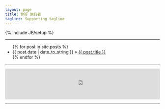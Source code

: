 ```yaml
---
layout: page
title: 你好 旅行者
tagline: Supporting tagline
---
```

{% include JB/setup %}

---

<ul class="posts">
  {% for post in site.posts %}
    <li><span>{{ post.date | date_to_string }}</span> &raquo; <a href="{{ BASE_PATH }}{{ post.url }}">{{ post.title }}</a></li>
  {% endfor %}
</ul>

---
<iframe width="100%" height="100" class="share_self"  frameborder="0" scrolling="no" src="http://widget.weibo.com/weiboshow/index.php?language=&width=0&height=550&fansRow=2&ptype=0&speed=0&skin=1&isTitle=1&noborder=0&isWeibo=0&isFans=0&uid=1352190133&verifier=6eb0bc27&dpc=1"></iframe>

---



